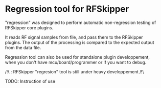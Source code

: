 
Regression tool for RFSkipper
=============================


"regression" was designed to perform automatic non-regression testing of RFSkipper
core plugins.

It reads RF signal samples from file, and pass them to the RFSkipper plugins. 
The output of the processing is compared to the expected output from the data file. 


Regression tool can also be used for standalone plugin developpement,
when you don't have mcu/board/programmer or if you want to debug. 



/!\ : RFSkipper "regresion" tool is still under heavy developpement /!\


TODO: Instruction of use
